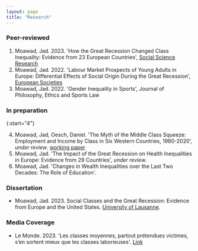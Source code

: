 ```yaml
---
layout: page
title: "Research"
---
```


### Peer-reviewed
1. Moawad, Jad. 2023. 'How the Great Recession Changed Class Inequality: Evidence from 23 European Countries', [Social Science Research](https://doi.org/10.1016/j.ssresearch.2022.102829)
2. Moawad, Jad. 2022. 'Labour Market Prospects of Young Adults in Europe: Differential Effects of Social Origin During the Great Recession', [European Societies](https://doi.org/10.1080/14616696.2022.2043409)
3. Moawad, Jad. 2022. 'Gender Inequality in Sports', Journal of Philosophy, Ethics and Sports Law

### In preparation

{:start="4"}
    
4. Moawad, Jad, Oesch, Daniel. 'The Myth of the Middle Class Squeeze: Employment and Income by Class in Six Western Countries, 1980-2020', *under review*. [working paper](https://osf.io/preprints/socarxiv/yrjpf/)
5. Moawad, Jad. 'The Impact of the Great Recession on Health Inequalities in Europe: Evidence from 29 Countries', *under review*.
6. Moawad, Jad. 'Changes in Wealth Inequalities over the Last Two Decades: The Role of Education'.  

### Dissertation

- Moawad, Jad. 2023. Social Classes and the Great Recession: Evidence from Europe and the United States. [University of Lausanne](https://serval.unil.ch/resource/serval:BIB_F2CCAF5D9099.P001/REF).
  

### Media Coverage

- Le Monde. 2023. 'Les classes moyennes, partout prétendues victimes, s’en sortent mieux que les classes laborieuses'. [Link](https://www.lemonde.fr/idees/article/2023/06/21/les-classes-moyennes-partout-pretendues-victimes-s-en-sortent-mieux-que-les-classes-laborieuses_6178624_3232.html)
